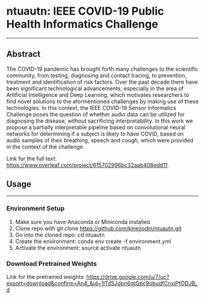 # ntuautn: IEEE COVID-19 Public Health Informatics Challenge
---

## Abstract

The COVID-19 pandemic has brought forth many challenges to the scientific community, from testing, diagnosing and contact tracing, to prevention, treatment and identification of risk factors. Over the past decade there have been significant technological advancements, especially in the area of Artificial Intelligence and Deep Learning, which motivates researchers to find novel solutions to the aformentioned challenges by making use of these technologies. In this context, the IEEE COVID-19 Sensor Informatics Challenge poses the question of whether audio data can be utilized for diagnosing the disease, without sacrificing interpretability. In this work we propose a partially interpretable pipeline based on convolutional neural networks for determining if a subject is likely to have COVID, based on audio samples of their breathing, speech and cough, which were provided in the context of the challenge. 

Link for the full text: https://www.overleaf.com/project/615702996bc32aab408edd11. 


## Usage 
---
### Environment Setup

1. Make sure you have Anaconda or Miniconda installed
2. Clone repo with git clone https://github.com/kinezodin/ntuautn.git
3. Go into the cloned repo: cd ntuautn
4. Create the environment: conda env create -f environment.yml
5. Activate the environment: source activate ntuautn

### Download Pretrained Weights

Link for the pretrained weights: https://drive.google.com/u/7/uc?export=download&confirm=An4_&id=1lTdSJdpn6qtGpc9obudfCnxiPfODJB_d



